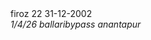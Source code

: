 <person>
        <name>firoz</name>
        <age>22</age>
        <dob>31-12-2002</dob>
        <address>
                 <d.no.>1/4/26</d.no.>
                 <street>ballaribypass</street>
                 <city>anantapur</city>
         <address>       
<person>
